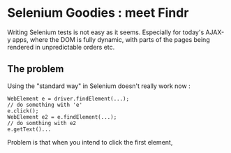 # Selenium Goodies : meet Findr

Writing Selenium tests is not easy as it seems. Especially for today's AJAX-y apps, where the DOM is fully dynamic, with parts of the pages being rendered in unpredictable orders etc. 

## The problem


Using the "standard way" in Selenium doesn't really work now :

```
WebElement e = driver.findElement(...);
// do something with 'e'
e.click();
WebElement e2 = e.findElement(...);
// do somthing with e2
e.getText()...
```

Problem is that when you intend to click the first element,  

